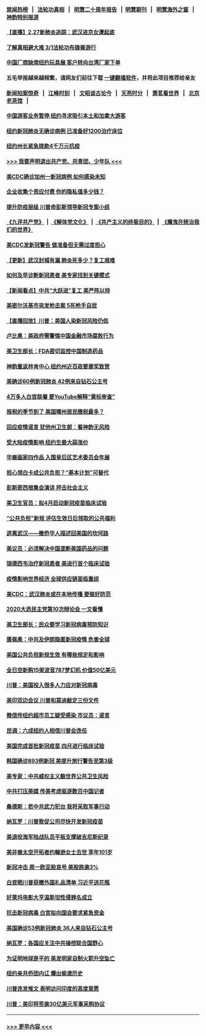 #### [禁闻热榜](热点新闻.md?=0)  &nbsp;&nbsp;|&nbsp;&nbsp; [法轮功真相](https://github.com/gfw-breaker/truth/blob/master/README.md?=0) &nbsp;&nbsp;|&nbsp;&nbsp; [明慧二十周年报告](https://github.com/gfw-breaker/mh-reports/blob/master/README.md?=0) &nbsp;&nbsp;|&nbsp;&nbsp;[明慧期刊](https://github.com/gfw-breaker/mh-qikan) &nbsp;&nbsp;|&nbsp;&nbsp; [明慧海外之窗](https://github.com/gfw-breaker/mh-news/blob/master/README.md?=0) &nbsp;&nbsp;|&nbsp;&nbsp; [神韵特别报道](https://github.com/gfw-breaker/mh-news/blob/master/shenyun.md?=0)
#### [【直播】2.27新肺炎追踪：武汉进京女遭起底](../pages/nsc412/n11900415.md?t=02280002) 
#### [了解真相避大难  3/1法轮功布碌崙游行](../pages/nsc412/n11899501.md?t=02280002) 
#### [中国厂商缺席纽约玩具展  客户转向台湾厂家下单](../pages/nsc412/n11899505.md?t=02280002) 
#### 五毛举报越来越频繁，请网友们前往下载 [一键翻墙软件](https://github.com/gfw-breaker/ssr-accounts)，并将此项目推荐给亲友
#### [新闻拍案惊奇](https://github.com/gfw-breaker/banned-news/blob/master/pages/link4.md) &nbsp;&nbsp;|&nbsp;&nbsp; [江峰时刻](https://github.com/gfw-breaker/banned-news/blob/master/pages/link4.md) &nbsp;&nbsp;|&nbsp;&nbsp; [文昭谈古论今](https://github.com/gfw-breaker/banned-news/blob/master/pages/link4.md) &nbsp;&nbsp;|&nbsp;&nbsp; [天亮时分](https://github.com/gfw-breaker/banned-news/blob/master/pages/link4.md) &nbsp;&nbsp;|&nbsp;&nbsp; [萧茗看世界](https://github.com/gfw-breaker/banned-news/blob/master/pages/link4.md) &nbsp;&nbsp;|&nbsp;&nbsp; [北京老茶馆](https://github.com/gfw-breaker/banned-news/blob/master/pages/link4.md) &nbsp;&nbsp;|&nbsp;&nbsp; 
#### [中国游客业务暂停  纽约寻求吸引本土和加拿大游客](../pages/nsc412/n11899492.md?t=02280002) 
#### [纽约新冠肺炎无确诊病例  已准备好1200治疗床位](../pages/nsc412/n11899474.md?t=02280002) 
#### [纽约州长紧急拨款4千万元抗疫](../pages/nsc412/n11899477.md?t=02280002) 
#### [>>> 我要声明退出共产党、共青团、少年队 <<<](https://github.com/begood0513/goodnews/blob/master/quit/letter.md) 
#### [美CDC确诊加州一新冠病例 如何感染未知](../pages/nsc412/n11899165.md?t=02280002) 
#### [企业收集个资应付费 你的隐私值多少钱？](../pages/nsc412/n11898097.md?t=02280002) 
#### [提升防疫层级 川普命彭斯领导新冠专案小组](../pages/nsc412/n11898934.md?t=02280002) 
#### [《九评共产党》](https://github.com/begood0513/9ping.md/blob/master/README.md) &nbsp;|&nbsp; [《解体党文化》](../../../../jtdwh.md/blob/master/README.md)  &nbsp;|&nbsp; [《共产主义的终极目的》](../../../../gczydzjmd.md/blob/master/README.md) &nbsp;|&nbsp; [《魔鬼在统治我们的世界》](../../../../mgztzwmdsj.md/blob/master/README.md) 
#### [美CDC发新冠警告 做准备但无需过度担心](../pages/nsc412/n11898923.md?t=02280002) 
#### [【更新】武汉封城有漏 肺炎死多少？复工艰难](../pages/nsc412/n11890652.md?t=02280002) 
#### [如何及早诊断新冠患者 美专家找到关键模式](../pages/nsc412/n11898626.md?t=02280002) 
#### [【新闻看点】中共“大跃进”复工 美严阵以待](../pages/nsc412/n11898221.md?t=02280002) 
#### [美密尔沃基市突发枪击案 5死枪手自戕](../pages/nsc412/n11898687.md?t=02280002) 
#### [【直播回放】川普：美国人染新冠风险仍低](../pages/nsc412/n11898088.md?t=02280002) 
#### [卢比奥：美政府需警惕中国金融市场腐败行为](../pages/nsc412/n11898327.md?t=02280002) 
#### [美卫生部长：FDA密切监控中国制造药品](../pages/nsc412/n11898231.md?t=02280002) 
#### [神韵重返林肯中心 纽约州近百政要褒奖致贺](../pages/nsc412/n11893366.md?t=02280002) 
#### [美确诊60例新冠肺炎 42例来自钻石公主号](../pages/nsc412/n11898098.md?t=02280002) 
#### [4万多人白宫联署 要YouTube解释“黄标审查”](../pages/nsc412/n11897803.md?t=02280002) 
#### [报税的季节到了 美国哪州居民缴税最多？](../pages/nsc412/n11897626.md?t=02280002) 
#### [回应疫情谣言 犹他州卫生部：看神韵无风险](../pages/nsc412/n11896078.md?t=02280002) 
#### [受大陆疫情影响  纽约生姜大蒜涨价](../pages/nsc412/n11896485.md?t=02280002) 
#### [华裔画家四作品  入围皇后区艺术委员会年展](../pages/nsc412/n11896497.md?t=02280002) 
#### [担心领白卡成公共负担？“基本计划”可替代](../pages/nsc412/n11896478.md?t=02280002) 
#### [彭斯密西根集会演讲 抨击社会主义](../pages/nsc412/n11896543.md?t=02280002) 
#### [美卫生官员：拟4月启动新冠疫苗临床试验](../pages/nsc412/n11896357.md?t=02280002) 
#### [“公共负担”新规  评估生效日后领取的公共福利](../pages/nsc412/n11893847.md?t=02280002) 
#### [逃离武汉——撤侨华人描述回美国的坎坷路](../pages/nsc412/n11895897.md?t=02280002) 
#### [美议员：必须解决中国垄断美国药品的问题](../pages/nsc412/n11895991.md?t=02280002) 
#### [瑞德西韦治疗新冠患者 美进行首个临床试验](../pages/nsc412/n11895845.md?t=02280002) 
#### [疫情影响世界经济 全球供应链面临重组](../pages/nsc412/n11895634.md?t=02280002) 
#### [美CDC：武汉肺炎或在本地传播 要做好防范](../pages/nsc412/n11895597.md?t=02280002) 
#### [2020大选民主党第10次辩论会 一文看懂](../pages/nsc412/n11895486.md?t=02280002) 
#### [美卫生部长：民众要学习新冠病毒预防知识](../pages/nsc412/n11895308.md?t=02280002) 
#### [蓬佩奥：中共及伊朗隐匿新冠疫情 危害全球](../pages/nsc412/n11895492.md?t=02280002) 
#### [美国公共负担新规生效 有哪些规定和影响](../pages/nsc412/n11893866.md?t=02280002) 
#### [全日空新购15架波音787梦幻机 价值50亿美元](../pages/nsc412/n11895154.md?t=02280002) 
#### [川普：美国投入很多人力应对新冠病毒](../pages/nsc412/n11894977.md?t=02280002) 
#### [美印双边会议 川普和莫迪敲定三份文件](../pages/nsc412/n11894247.md?t=02280002) 
#### [微信传纽约超市员工疑受感染  市议员：谣言](../pages/nsc412/n11893861.md?t=02280002) 
#### [民调：六成纽约人相信川普会连任](../pages/nsc412/n11893884.md?t=02280002) 
#### [美国完成首批新冠疫苗 四月进行临床试验](../pages/nsc412/n11893526.md?t=02280002) 
#### [韩国确诊893例新冠 美提升旅行警告至第3级](../pages/nsc412/n11893662.md?t=02280002) 
#### [美专家：中共威权主义酿世界公共卫生风险](../pages/nsc412/n11893474.md?t=02280002) 
#### [中共打压美媒 传美考虑驱逐数百中国记者](../pages/nsc412/n11893178.md?t=02280002) 
#### [桑德斯：若中共武力犯台 我将采取军事行动](../pages/nsc412/n11893282.md?t=02280002) 
#### [纳瓦罗：川普敦促公司尽快开发新冠疫苗](../pages/nsc412/n11893211.md?t=02280002) 
#### [美退役海军陆战队员平板支撑破吉尼斯纪录](../pages/nsc412/n11893022.md?t=02280002) 
#### [美非裔太空开拓者约翰逊女士去世 享年101岁](../pages/nsc412/n11892917.md?t=02280002) 
#### [新冠冲击 周一欧亚股哀号 美股跌逾3%](../pages/nsc412/n11892648.md?t=02280002) 
#### [白宫晒川普获赠外国礼品清单 习近平送花瓶](../pages/nsc412/n11892985.md?t=02280002) 
#### [好莱坞电影大亨温斯坦性侵罪名成立](../pages/nsc412/n11892907.md?t=02280002) 
#### [抗击新冠病毒 白宫拟向国会要求紧急资金](../pages/nsc412/n11892943.md?t=02280002) 
#### [美国确诊53例新冠肺炎 36人来自钻石公主号](../pages/nsc412/n11892877.md?t=02280002) 
#### [纳瓦罗：各国应关注中共操控联合国野心](../pages/nsc412/n11892856.md?t=02280002) 
#### [为证明地球是平的 美发明家自制火箭升空坠亡](../pages/nsc412/n11892645.md?t=02280002) 
#### [纽约亲共侨团内讧 爆出偷渡历史](../pages/nsc412/n11891235.md?t=02280002) 
#### [川普连发推文 表明访问印度的高度意愿](../pages/nsc412/n11891927.md?t=02280002) 
#### [川普：美印将签逾30亿美元军事采购协议](../pages/nsc412/n11892494.md?t=02280002) 

----
#### [ >>> 更早内容 <<< ](../indexes/nsc412-earlier.md)
